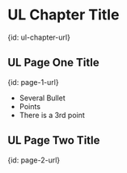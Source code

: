 # UL Chapter Title
{id: ul-chapter-url}

## UL Page One Title
{id: page-1-url}

* Several Bullet
* Points
* There is a 3rd point

## UL Page Two Title
{id: page-2-url}

